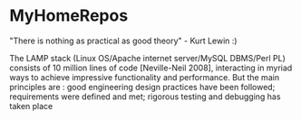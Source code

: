 MyHomeRepos
===========

"There is nothing as practical as good theory" - Kurt Lewin
:)


The LAMP stack (Linux OS/Apache internet server/MySQL DBMS/Perl PL) consists of 10 million lines of code [Neville-Neil 2008], interacting in myriad ways to achieve impressive functionality and performance. But the main principles are :
good engineering design practices have been followed; 
requirements were defined and met; 
rigorous testing and debugging has taken place